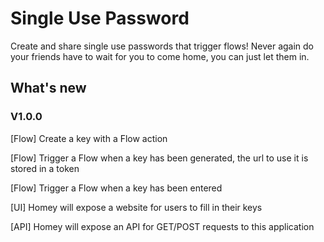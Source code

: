 # Single Use Password

Create and share single use passwords that trigger flows! Never again do your friends have to wait for you to come home, you can just let them in.

## What's new

### V1.0.0
[Flow] Create a key with a Flow action

[Flow] Trigger a Flow when a key has been generated, the url to use it is stored in a token

[Flow] Trigger a Flow when a key has been entered

[UI] Homey will expose a website for users to fill in their keys

[API] Homey will expose an API for GET/POST requests to this application